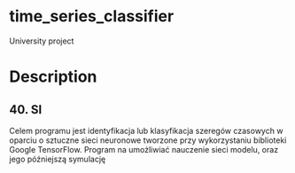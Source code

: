 # time_series_classifier
University project

# Description
## 40. SI
Celem programu jest identyfikacja lub klasyfikacja szeregów czasowych w oparciu o
sztuczne sieci neuronowe tworzone przy wykorzystaniu biblioteki Google TensorFlow.
Program na umożliwiać nauczenie sieci modelu, oraz jego późniejszą symulację

